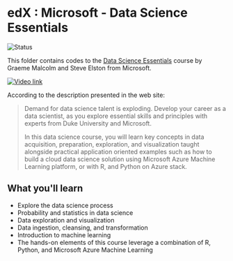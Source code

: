 # edX : Microsoft - Data Science Essentials

![Status](https://img.shields.io/badge/Status-Finished-green.svg)

This folder contains codes to the [Data Science Essentials](https://www.edx.org/course/data-science-essentials-microsoft-dat203-1x-6) course by Graeme Malcolm and Steve Elston from Microsoft. 

[![Video link](https://img.youtube.com/vi/OgONrGwHTyU/0.jpg)](https://www.youtube.com/watch?time_continue=1&v=OgONrGwHTyU "Introduction")

According to the description presented in the web site:

> Demand for data science talent is exploding. Develop your career as a data scientist, as you explore essential skills and principles with experts from Duke University and Microsoft.
> 
> In this data science course, you will learn key concepts in data acquisition, preparation, exploration, and visualization taught alongside practical application oriented examples such as how to build a cloud data science solution using Microsoft Azure Machine Learning platform, or with R, and Python on Azure stack.

## What you'll learn
- Explore the data science process
- Probability and statistics in data science
- Data exploration and visualization
- Data ingestion, cleansing, and transformation
- Introduction to machine learning
- The hands-on elements of this course leverage a combination of R, Python, and Microsoft Azure Machine Learning
